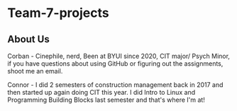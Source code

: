 # Team-7-projects

About Us
-----------

Corban - Cinephile, nerd, Been at BYUI since 2020, CIT major/ Psych Minor, if you have questions about using GitHub or figuring out the assignments, shoot me an email.

Connor - I did 2 semesters of construction management back in 2017 and then started up again doing CIT this year. I did Intro to Linux and Programming Building Blocks last semester and that's where I'm at! 